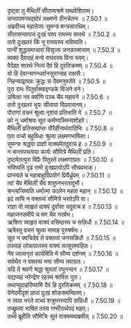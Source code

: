 

  
दृष्ट्वा तु मैथिलीं सीतामाश्रमे सम्प्रवेशिताम्।  
सन्तापमगमद्घोरं लक्ष्मणो दीनचेतनः ॥ 7.50.1 ॥   
अब्रवीच्च महातेजाः सुमन्त्रं मन्त्रसारथिम्।  
सीतासन्तापजं दुःखं पश्य रामस्य सारथे ॥ 7.50.2 ॥   
ततो दुःखतरं किं नु राघवस्य भविष्यति।  
पत्नीं शुद्धसमाचारां विसृज्य जनकात्मजाम् ॥ 7.50.3 ॥   
व्यक्तं दैवादहं मन्ये राघवस्य विना भवम्।  
वैदेह्या सारथे नित्यं दैवं हि दुरतिक्रमम् ॥ 7.50.4 ॥   
यो हि देवान्सगन्धर्वानसुरान्सह राक्षसैः।  
निहन्याद्राघवः क्रुद्धः स दैवमनुवर्तते ॥ 7.50.5 ॥   
पुरा रामः पितुर्वाक्याद्दण्डके विजने वने।  
उषित्वा नव वर्षाणि पञ्च चैव महावने ॥ 7.50.6 ॥   
ततो दुःखतरं भूयः सीताया विप्रवासनम्।  
पौराणां वचनं श्रुत्वा नृशंसं प्रतिभाति मे ॥ 7.50.7 ॥   
को नु धर्माश्रयः सूत कर्मण्यस्मिन्यशोहरे।  
मैथिलीं प्रतिसम्प्राप्तः पौरैर्हीनार्थवादिभिः ॥ 7.50.8 ॥   
एता वाचो बहुविधाः श्रुत्वा लक्ष्मणभाषिताः।  
सुमन्त्रः श्रद्धया प्राज्ञो वाक्यमेतदुवाच ह ॥ 7.50.9 ॥   
न सन्तापस्त्वया कार्यः सौमित्रे मैथिलीं प्रति।  
दृष्टमेतत्पुरा विप्रैः पितुस्ते लक्ष्मणाग्रतः ॥ 7.50.10 ॥   
भविष्यति दृढं रामो दुःखप्रायोऽपि सौख्यभाक्।  
प्राप्स्यते च महाबाहुर्विप्रयोगं प्रियैर्ध्रुवम् ॥ 7.50.11 ॥   
त्वां चैव मैथिलीं चैव शत्रुघ्नभरतावुभौ।  
सन्त्यजिष्यति धर्मात्मा कालेन महता महान् ॥ 7.50.12 ॥   
इदं त्वयि न वक्तव्यं सौमित्रे भरतेऽपि वा।  
राज्ञा वो व्याहृतं वाक्यं दुर्वासा यदुवाच ह ॥ 7.50.13 ॥   
महाजनसमीपे च मम चैव नरर्षभ।  
ऋषिणा व्याहृतं वाक्यं वसिष्ठस्य च सन्निधौ ॥ 7.50.14 ॥   
ऋषेस्तु वचनं श्रुत्वा मामाह पुरुषर्षभः।  
सूत न क्वचिदेवं ते वक्तव्यं जनसन्निधौ ॥ 7.50.15 ॥   
तस्याहं लोकपालस्य वाक्यं तत्सुसमाहितः।  
नैव जात्वनृतं कार्यमिति मे सौम्य दर्शनम् ॥ 7.50.16 ॥   
सर्वथैव न वक्तव्यं मया सौम्य तवाग्रतः।  
यदि ते श्रवणे श्रद्धा श्रूयतां रघुनन्दन ॥ 7.50.17 ॥   
यद्यप्यहं नरेन्द्रेण रहस्यं श्रावितः पुरा।  
तथाप्युदाहरिष्यामि दैवं हि दुरतिक्रमम् ॥ 7.50.18 ॥   
येनेदमीदृशं प्राप्तं दुःखं शोकसमन्वितम्।  
न त्वया भरते वाच्यं शत्रुघ्नस्यापि सन्निधौ ॥ 7.50.19 ॥   
तच्छ्रुत्वा भाषितं तस्य गम्भीरार्थपदं महत्।  
तथ्यं ब्रूहीति सौमित्रिः सूतं वाक्यमथाब्रवीत् ॥ 7.50.20 ॥   
